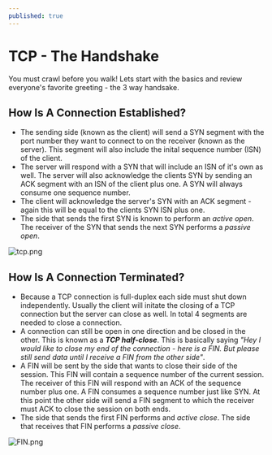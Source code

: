 ```yaml
---
published: true
---
```

# **TCP - The Handshake**


You must crawl before you walk! Lets start with the basics and review everyone's favorite greeting - the 3 way handsake.

## How Is A Connection Established?

- The sending side (known as the client) will send a SYN segment with the port number they want to connect to on the receiver (known as the server). This segment will also include the inital sequence number (ISN) of the client.
- The server will respond with a SYN that will include an ISN of it's own as well. The server will also acknowledge the clients SYN by sending an ACK segment with an ISN of the client plus one. A SYN will always consume one sequence number.
- The client will acknowledge the server's SYN with an ACK segment - again this will be equal to the clients SYN ISN plus one.
- The side that sends the first SYN is known to perform an _active open_. The receiver of the SYN that sends the next SYN performs a _passive open_.

![tcp.png]({{site.baseurl}}/_posts/tcp.png)


## How Is A Connection Terminated?

- Because a TCP connection is full-duplex each side must shut down independently. Usually the client will initate the closing of a TCP connection but the server can close as well. In total 4 segments are needed to close a connection.
- A connection can still be open in one direction and be closed in the other. This is known as a **_TCP half-close_**. This is basically saying _"Hey I would like to close my end of the connection - here is a FIN. But please still send data until I receive a FIN from the other side"_.
- A FIN will be sent by the side that wants to close their side of the session. This FIN will contain a sequence number of the current session. The receiver of this FIN will respond with an ACK of the sequence number plus one. A FIN consumes a sequence number just like SYN. At this point the other side will send a FIN segment to which the receiver must ACK to close the session on both ends.
- The side that sends the first FIN performs and _active close_. The side that receives that FIN performs a _passive close_.

![FIN.png]({{site.baseurl}}/_posts/FIN.png)
